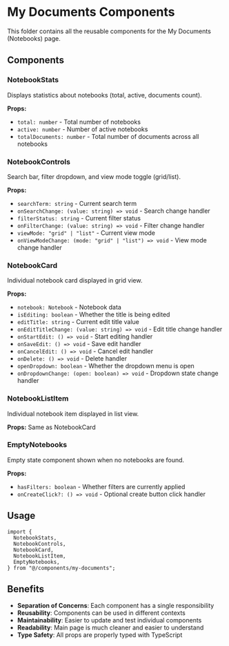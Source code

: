# My Documents Components

This folder contains all the reusable components for the My Documents (Notebooks) page.

## Components

### NotebookStats
Displays statistics about notebooks (total, active, documents count).

**Props:**
- `total: number` - Total number of notebooks
- `active: number` - Number of active notebooks
- `totalDocuments: number` - Total number of documents across all notebooks

### NotebookControls
Search bar, filter dropdown, and view mode toggle (grid/list).

**Props:**
- `searchTerm: string` - Current search term
- `onSearchChange: (value: string) => void` - Search change handler
- `filterStatus: string` - Current filter status
- `onFilterChange: (value: string) => void` - Filter change handler
- `viewMode: "grid" | "list"` - Current view mode
- `onViewModeChange: (mode: "grid" | "list") => void` - View mode change handler

### NotebookCard
Individual notebook card displayed in grid view.

**Props:**
- `notebook: Notebook` - Notebook data
- `isEditing: boolean` - Whether the title is being edited
- `editTitle: string` - Current edit title value
- `onEditTitleChange: (value: string) => void` - Edit title change handler
- `onStartEdit: () => void` - Start editing handler
- `onSaveEdit: () => void` - Save edit handler
- `onCancelEdit: () => void` - Cancel edit handler
- `onDelete: () => void` - Delete handler
- `openDropdown: boolean` - Whether the dropdown menu is open
- `onDropdownChange: (open: boolean) => void` - Dropdown state change handler

### NotebookListItem
Individual notebook item displayed in list view.

**Props:** Same as NotebookCard

### EmptyNotebooks
Empty state component shown when no notebooks are found.

**Props:**
- `hasFilters: boolean` - Whether filters are currently applied
- `onCreateClick?: () => void` - Optional create button click handler

## Usage

```tsx
import {
  NotebookStats,
  NotebookControls,
  NotebookCard,
  NotebookListItem,
  EmptyNotebooks,
} from "@/components/my-documents";
```

## Benefits

- **Separation of Concerns**: Each component has a single responsibility
- **Reusability**: Components can be used in different contexts
- **Maintainability**: Easier to update and test individual components
- **Readability**: Main page is much cleaner and easier to understand
- **Type Safety**: All props are properly typed with TypeScript
